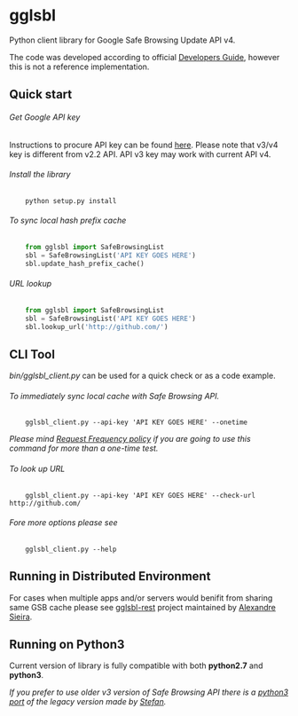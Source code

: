 gglsbl
======

Python client library for Google Safe Browsing Update API v4.

The code was developed according to official
[Developers Guide](https://developers.google.com/safe-browsing/v4/update-api), however this is not a reference implementation.

Quick start
-----------

###### Get Google API key
Instructions to procure API key can be found [here](https://developers.google.com/safe-browsing/v4/get-started).
Please note that v3/v4 key is different from v2.2 API. API v3 key may work with current API v4.

###### Install the library

```
    python setup.py install
```

###### To sync local hash prefix cache

```python
    from gglsbl import SafeBrowsingList
    sbl = SafeBrowsingList('API KEY GOES HERE')
    sbl.update_hash_prefix_cache()
```

###### URL lookup

```python
    from gglsbl import SafeBrowsingList
    sbl = SafeBrowsingList('API KEY GOES HERE')
    sbl.lookup_url('http://github.com/')
```

CLI Tool
--------
*bin/gglsbl_client.py* can be used for a quick check or as a code example.

###### To immediately sync local cache with Safe Browsing API. 
```
    gglsbl_client.py --api-key 'API KEY GOES HERE' --onetime
```
_Please mind [Request Frequency policy](https://developers.google.com/safe-browsing/v4/request-frequency) if you are going to use this command for more than a one-time test._

###### To look up URL
```
    gglsbl_client.py --api-key 'API KEY GOES HERE' --check-url http://github.com/
```

###### Fore more options please see
```
    gglsbl_client.py --help
```

Running in Distributed Environment
-------
For cases when multiple apps and/or servers would benifit from sharing same GSB cache please see [gglsbl-rest](https://github.com/mlsecproject/gglsbl-rest) project maintained by [Alexandre Sieira](https://github.com/asieira).

Running on Python3
------------
Current version of library is fully compatible with both **python2.7** and **python3**.

_If you prefer to use older v3 version of Safe Browsing API there is a [python3 port](https://github.com/Stefan-Code/gglsbl3) of the legacy version made by [Stefan](https://github.com/Stefan-Code)._
